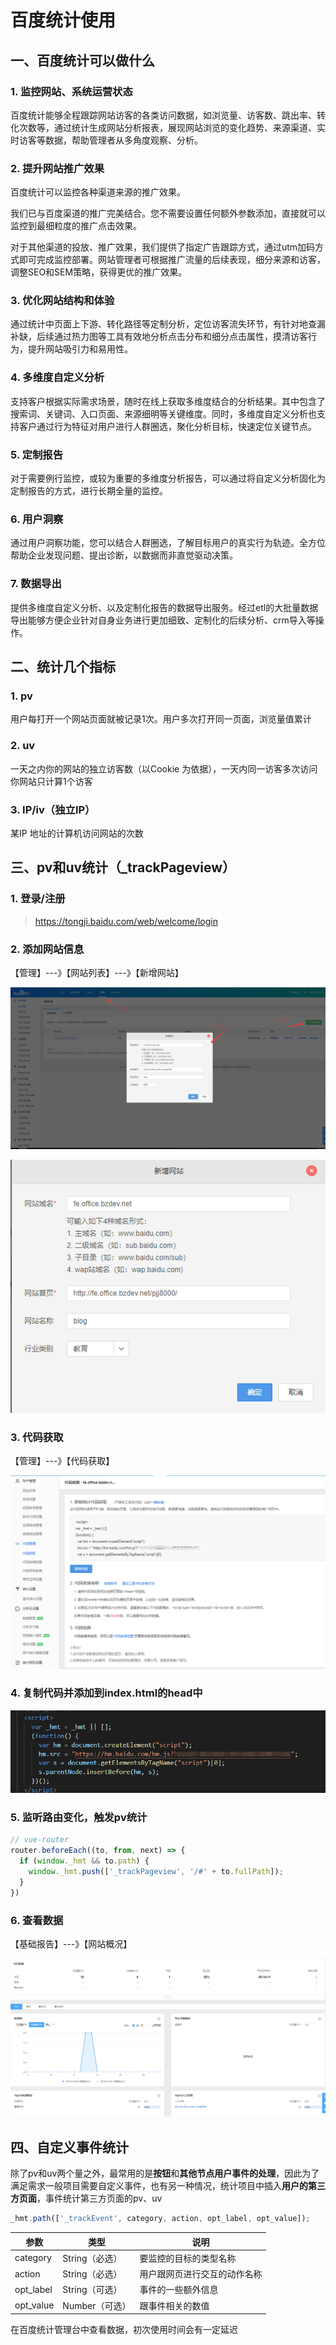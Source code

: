 # 百度统计使用

## 一、百度统计可以做什么

### 1. 监控网站、系统运营状态

 百度统计能够全程跟踪网站访客的各类访问数据，如浏览量、访客数、跳出率、转化次数等，通过统计生成网站分析报表，展现网站浏览的变化趋势、来源渠道、实时访客等数据，帮助管理者从多角度观察、分析。 

### 2. 提升网站推广效果

百度统计可以监控各种渠道来源的推广效果。

我们已与百度渠道的推广完美结合。您不需要设置任何额外参数添加，直接就可以监控到最细粒度的推广点击效果。

对于其他渠道的投放、推广效果，我们提供了指定广告跟踪方式，通过utm加码方式即可完成监控部署。网站管理者可根据推广流量的后续表现，细分来源和访客，调整SEO和SEM策略，获得更优的推广效果。

### 3. 优化网站结构和体验

 通过统计中页面上下游、转化路径等定制分析，定位访客流失环节，有针对地查漏补缺，后续通过热力图等工具有效地分析点击分布和细分点击属性，摸清访客行为，提升网站吸引力和易用性。 

### 4. 多维度自定义分析

支持客户根据实际需求场景，随时在线上获取多维度结合的分析结果。其中包含了搜索词、关键词、入口页面、来源细明等关键维度。同时，多维度自定义分析也支持客户通过行为特征对用户进行人群圈选，聚化分析目标，快速定位关键节点。

### 5. 定制报告

 对于需要例行监控，或较为重要的多维度分析报告，可以通过将自定义分析固化为定制报告的方式，进行长期全量的监控。 

### 6. 用户洞察

 通过用户洞察功能，您可以结合人群圈选，了解目标用户的真实行为轨迹。全方位帮助企业发现问题、提出诊断，以数据而非直觉驱动决策。 

### 7. 数据导出

 提供多维度自定义分析、以及定制化报告的数据导出服务。经过etl的大批量数据导出能够方便企业针对自身业务进行更加细致、定制化的后续分析、crm导入等操作。 

## 二、统计几个指标

### 1. pv

用户每打开一个网站页面就被记录1次。用户多次打开同一页面，浏览量值累计

### 2. uv

一天之内你的网站的独立访客数（以Cookie 为依据），一天内同一访客多次访问你网站只计算1个访客

### 3. IP/iv（独立IP）

某IP 地址的计算机访问网站的次数

## 三、pv和uv统计（_trackPageview）

### 1. 登录/注册

>  https://tongji.baidu.com/web/welcome/login 

### 2. 添加网站信息

【管理】---》【网站列表】---》【新增网站】

<img src="img\step2.png" alt="step2"  />

![step2_options](img\step2_options.png)



### 3. 代码获取

【管理】---》【代码获取】

![step3](img\step3.png)

### 4. 复制代码并添加到index.html的head中

![step4](img\step4.png)

### 5. 监听路由变化，触发pv统计

``` js
// vue-router
router.beforeEach((to, from, next) => {
  if (window._hmt && to.path) {
    window._hmt.push(['_trackPageview', '/#' + to.fullPath]);
  }
})
```

### 6. 查看数据

【基础报告】---》【网站概况】

![Statistics](img\Statistics.png)

## 四、自定义事件统计

除了pv和uv两个量之外，最常用的是**按钮**和**其他节点用户事件的处理**，因此为了满足需求一般项目需要自定义事件，也有另一种情况，统计项目中插入**用户的第三方页面**，事件统计第三方页面的pv、uv

``` js
_hmt.path(['_trackEvent', category, action, opt_label, opt_value]);
```

| 参数      | 类型           | 说明                         |
| --------- | -------------- | ---------------------------- |
| category  | String（必选） | 要监控的目标的类型名称       |
| action    | String（必选） | 用户跟网页进行交互的动作名称 |
| opt_label | String（可选） | 事件的一些额外信息           |
| opt_value | Number（可选） | 跟事件相关的数值             |

在百度统计管理台中查看数据，初次使用时间会有一定延迟

